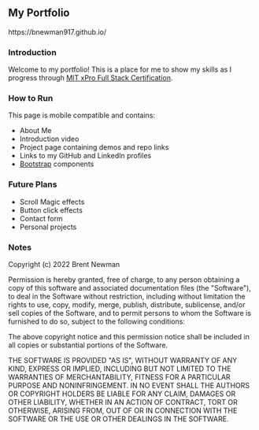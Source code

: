 <h2>My Portfolio</h2>
https://bnewman917.github.io/

<h3>Introduction</h3>

Welcome to my portfolio! This is a place for me to show my skills as I progress through [MIT xPro Full Stack Certification](https://xpro.mit.edu/).


<h3>How to Run</h3>

This page is mobile compatible and contains:
- About Me
- Introduction video
- Project page containing demos and repo links
- Links to my GitHub and LinkedIn profiles
- [Bootstrap](https://getbootstrap.com/) components

<h3>Future Plans</h3>

- Scroll Magic effects
- Button click effects
- Contact form
- Personal projects

<h3>Notes</h3>

Copyright (c) 2022 Brent Newman

Permission is hereby granted, free of charge, to any person obtaining a copy
of this software and associated documentation files (the "Software"), to deal
in the Software without restriction, including without limitation the rights
to use, copy, modify, merge, publish, distribute, sublicense, and/or sell
copies of the Software, and to permit persons to whom the Software is
furnished to do so, subject to the following conditions:

The above copyright notice and this permission notice shall be included in all
copies or substantial portions of the Software.

THE SOFTWARE IS PROVIDED "AS IS", WITHOUT WARRANTY OF ANY KIND, EXPRESS OR
IMPLIED, INCLUDING BUT NOT LIMITED TO THE WARRANTIES OF MERCHANTABILITY,
FITNESS FOR A PARTICULAR PURPOSE AND NONINFRINGEMENT. IN NO EVENT SHALL THE
AUTHORS OR COPYRIGHT HOLDERS BE LIABLE FOR ANY CLAIM, DAMAGES OR OTHER
LIABILITY, WHETHER IN AN ACTION OF CONTRACT, TORT OR OTHERWISE, ARISING FROM,
OUT OF OR IN CONNECTION WITH THE SOFTWARE OR THE USE OR OTHER DEALINGS IN THE
SOFTWARE.
